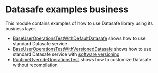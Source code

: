 # Datasafe examples business

This module contains examples of how to use Datasafe library using its business layer.

- [BaseUserOperationsTestWithDefaultDatasafe](src/test/java/de/adorsys/datasafe/examples/business/filesystem/BaseUserOperationsTestWithDefaultDatasafe.java) 
shows how to use standard Datasafe service
- [BaseUserOperationsTestWithVersionedDatasafe](src/test/java/de/adorsys/datasafe/examples/business/filesystem/BaseUserOperationsTestWithVersionedDatasafe.java) 
shows how to use standard Datasafe service with 
[software versioning](../../datasafe-metainfo/datasafe-metainfo-version-api/src/main/java/de/adorsys/datasafe/metainfo/version/api/version/VersionedPrivateSpaceService.java)
- [RuntimeOverrideOperationsTest](src/test/java/de/adorsys/datasafe/examples/business/filesystem/RuntimeOverrideOperationsTest.java) 
shows how to customize Datasafe without recompilation